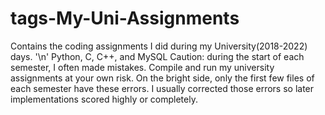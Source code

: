 # tags-My-Uni-Assignments
Contains the coding assignments I did during my University(2018-2022) days. '\n'
Python, C, C++, and MySQL
Caution: during the start of each semester, I often made mistakes.  Compile and run my university assignments at your own risk.
On the bright side, only the first few files of each semester have these errors.
I usually corrected those errors so later implementations scored highly or completely.
